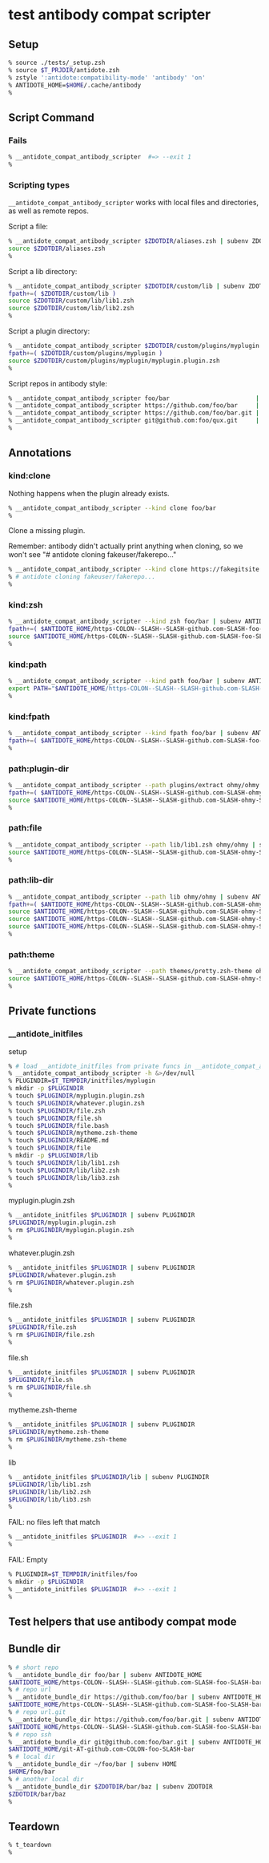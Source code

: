 # test antibody compat scripter

## Setup

```zsh
% source ./tests/_setup.zsh
% source $T_PRJDIR/antidote.zsh
% zstyle ':antidote:compatibility-mode' 'antibody' 'on'
% ANTIDOTE_HOME=$HOME/.cache/antibody
%
```

## Script Command

### Fails

```zsh
% __antidote_compat_antibody_scripter  #=> --exit 1
%
```

### Scripting types

`__antidote_compat_antibody_scripter` works with local files and directories, as well as remote repos.

Script a file:

```zsh
% __antidote_compat_antibody_scripter $ZDOTDIR/aliases.zsh | subenv ZDOTDIR
source $ZDOTDIR/aliases.zsh
%
```

Script a lib directory:

```zsh
% __antidote_compat_antibody_scripter $ZDOTDIR/custom/lib | subenv ZDOTDIR
fpath+=( $ZDOTDIR/custom/lib )
source $ZDOTDIR/custom/lib/lib1.zsh
source $ZDOTDIR/custom/lib/lib2.zsh
%
```

Script a plugin directory:

```zsh
% __antidote_compat_antibody_scripter $ZDOTDIR/custom/plugins/myplugin | subenv ZDOTDIR
fpath+=( $ZDOTDIR/custom/plugins/myplugin )
source $ZDOTDIR/custom/plugins/myplugin/myplugin.plugin.zsh
%
```

Script repos in antibody style:

```zsh
% __antidote_compat_antibody_scripter foo/bar                        | subenv ANTIDOTE_HOME  #=> --file ./testdata/antibody/script-foobar.zsh
% __antidote_compat_antibody_scripter https://github.com/foo/bar     | subenv ANTIDOTE_HOME  #=> --file ./testdata/antibody/script-foobar.zsh
% __antidote_compat_antibody_scripter https://github.com/foo/bar.git | subenv ANTIDOTE_HOME  #=> --file ./testdata/antibody/script-foobar.zsh
% __antidote_compat_antibody_scripter git@github.com:foo/qux.git     | subenv ANTIDOTE_HOME  #=> --file ./testdata/antibody/script-fooqux.zsh
%
```

## Annotations

### kind:clone

Nothing happens when the plugin already exists.

```zsh
% __antidote_compat_antibody_scripter --kind clone foo/bar
%
```

Clone a missing plugin.

Remember: antibody didn't actually print anything when cloning, so we won't see
"# antidote cloning fakeuser/fakerepo..."

```zsh
% __antidote_compat_antibody_scripter --kind clone https://fakegitsite.com/fakeuser/fakerepo
% # antidote cloning fakeuser/fakerepo...
%
```

### kind:zsh

```zsh
% __antidote_compat_antibody_scripter --kind zsh foo/bar | subenv ANTIDOTE_HOME
fpath+=( $ANTIDOTE_HOME/https-COLON--SLASH--SLASH-github.com-SLASH-foo-SLASH-bar )
source $ANTIDOTE_HOME/https-COLON--SLASH--SLASH-github.com-SLASH-foo-SLASH-bar/bar.plugin.zsh
%
```

### kind:path

```zsh
% __antidote_compat_antibody_scripter --kind path foo/bar | subenv ANTIDOTE_HOME
export PATH="$ANTIDOTE_HOME/https-COLON--SLASH--SLASH-github.com-SLASH-foo-SLASH-bar:$PATH"
%
```

### kind:fpath

```zsh
% __antidote_compat_antibody_scripter --kind fpath foo/bar | subenv ANTIDOTE_HOME
fpath+=( $ANTIDOTE_HOME/https-COLON--SLASH--SLASH-github.com-SLASH-foo-SLASH-bar )
%
```

### path:plugin-dir

```zsh
% __antidote_compat_antibody_scripter --path plugins/extract ohmy/ohmy | subenv ANTIDOTE_HOME
fpath+=( $ANTIDOTE_HOME/https-COLON--SLASH--SLASH-github.com-SLASH-ohmy-SLASH-ohmy/plugins/extract )
source $ANTIDOTE_HOME/https-COLON--SLASH--SLASH-github.com-SLASH-ohmy-SLASH-ohmy/plugins/extract/extract.plugin.zsh
%
```

### path:file

```zsh
% __antidote_compat_antibody_scripter --path lib/lib1.zsh ohmy/ohmy | subenv ANTIDOTE_HOME
source $ANTIDOTE_HOME/https-COLON--SLASH--SLASH-github.com-SLASH-ohmy-SLASH-ohmy/lib/lib1.zsh
%
```

### path:lib-dir

```zsh
% __antidote_compat_antibody_scripter --path lib ohmy/ohmy | subenv ANTIDOTE_HOME
fpath+=( $ANTIDOTE_HOME/https-COLON--SLASH--SLASH-github.com-SLASH-ohmy-SLASH-ohmy/lib )
source $ANTIDOTE_HOME/https-COLON--SLASH--SLASH-github.com-SLASH-ohmy-SLASH-ohmy/lib/lib1.zsh
source $ANTIDOTE_HOME/https-COLON--SLASH--SLASH-github.com-SLASH-ohmy-SLASH-ohmy/lib/lib2.zsh
source $ANTIDOTE_HOME/https-COLON--SLASH--SLASH-github.com-SLASH-ohmy-SLASH-ohmy/lib/lib3.zsh
%
```

### path:theme

```zsh
% __antidote_compat_antibody_scripter --path themes/pretty.zsh-theme ohmy/ohmy | subenv ANTIDOTE_HOME
source $ANTIDOTE_HOME/https-COLON--SLASH--SLASH-github.com-SLASH-ohmy-SLASH-ohmy/themes/pretty.zsh-theme
%
```

## Private functions

### __antidote_initfiles

setup

```zsh
% # load __antidote_initfiles from private funcs in __antidote_compat_antibody_scripter
% __antidote_compat_antibody_scripter -h &>/dev/null
% PLUGINDIR=$T_TEMPDIR/initfiles/myplugin
% mkdir -p $PLUGINDIR
% touch $PLUGINDIR/myplugin.plugin.zsh
% touch $PLUGINDIR/whatever.plugin.zsh
% touch $PLUGINDIR/file.zsh
% touch $PLUGINDIR/file.sh
% touch $PLUGINDIR/file.bash
% touch $PLUGINDIR/mytheme.zsh-theme
% touch $PLUGINDIR/README.md
% touch $PLUGINDIR/file
% mkdir -p $PLUGINDIR/lib
% touch $PLUGINDIR/lib/lib1.zsh
% touch $PLUGINDIR/lib/lib2.zsh
% touch $PLUGINDIR/lib/lib3.zsh
%
```

myplugin.plugin.zsh

```zsh
% __antidote_initfiles $PLUGINDIR | subenv PLUGINDIR
$PLUGINDIR/myplugin.plugin.zsh
% rm $PLUGINDIR/myplugin.plugin.zsh
%
```

whatever.plugin.zsh

```zsh
% __antidote_initfiles $PLUGINDIR | subenv PLUGINDIR
$PLUGINDIR/whatever.plugin.zsh
% rm $PLUGINDIR/whatever.plugin.zsh
%
```

file.zsh

```zsh
% __antidote_initfiles $PLUGINDIR | subenv PLUGINDIR
$PLUGINDIR/file.zsh
% rm $PLUGINDIR/file.zsh
%
```

file.sh

```zsh
% __antidote_initfiles $PLUGINDIR | subenv PLUGINDIR
$PLUGINDIR/file.sh
% rm $PLUGINDIR/file.sh
%
```

mytheme.zsh-theme

```zsh
% __antidote_initfiles $PLUGINDIR | subenv PLUGINDIR
$PLUGINDIR/mytheme.zsh-theme
% rm $PLUGINDIR/mytheme.zsh-theme
%
```

lib

```zsh
% __antidote_initfiles $PLUGINDIR/lib | subenv PLUGINDIR
$PLUGINDIR/lib/lib1.zsh
$PLUGINDIR/lib/lib2.zsh
$PLUGINDIR/lib/lib3.zsh
%
```

FAIL: no files left that match

```zsh
% __antidote_initfiles $PLUGINDIR  #=> --exit 1
%
```

FAIL: Empty

```zsh
% PLUGINDIR=$T_TEMPDIR/initfiles/foo
% mkdir -p $PLUGINDIR
% __antidote_initfiles $PLUGINDIR  #=> --exit 1
%
```

## Test helpers that use antibody compat mode

## Bundle dir

```zsh
% # short repo
% __antidote_bundle_dir foo/bar | subenv ANTIDOTE_HOME
$ANTIDOTE_HOME/https-COLON--SLASH--SLASH-github.com-SLASH-foo-SLASH-bar
% # repo url
% __antidote_bundle_dir https://github.com/foo/bar | subenv ANTIDOTE_HOME
$ANTIDOTE_HOME/https-COLON--SLASH--SLASH-github.com-SLASH-foo-SLASH-bar
% # repo url.git
% __antidote_bundle_dir https://github.com/foo/bar.git | subenv ANTIDOTE_HOME
$ANTIDOTE_HOME/https-COLON--SLASH--SLASH-github.com-SLASH-foo-SLASH-bar
% # repo ssh
% __antidote_bundle_dir git@github.com:foo/bar.git | subenv ANTIDOTE_HOME
$ANTIDOTE_HOME/git-AT-github.com-COLON-foo-SLASH-bar
% # local dir
% __antidote_bundle_dir ~/foo/bar | subenv HOME
$HOME/foo/bar
% # another local dir
% __antidote_bundle_dir $ZDOTDIR/bar/baz | subenv ZDOTDIR
$ZDOTDIR/bar/baz
%
```

## Teardown

```zsh
% t_teardown
%
```
